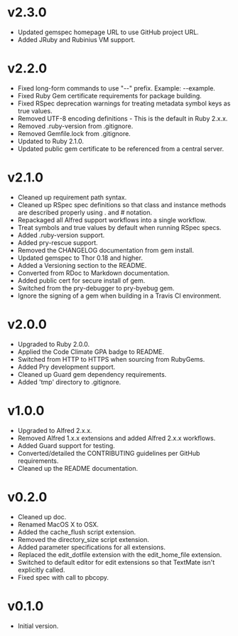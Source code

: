 # v2.3.0

* Updated gemspec homepage URL to use GitHub project URL.
* Added JRuby and Rubinius VM support.

# v2.2.0

* Fixed long-form commands to use "--" prefix. Example: --example.
* Fixed Ruby Gem certificate requirements for package building.
* Fixed RSpec deprecation warnings for treating metadata symbol keys as true values.
* Removed UTF-8 encoding definitions - This is the default in Ruby 2.x.x.
* Removed .ruby-version from .gitignore.
* Removed Gemfile.lock from .gitignore.
* Updated to Ruby 2.1.0.
* Updated public gem certificate to be referenced from a central server.

# v2.1.0

* Cleaned up requirement path syntax.
* Cleaned up RSpec spec definitions so that class and instance methods are described properly using . and # notation.
* Repackaged all Alfred support workflows into a single workflow.
* Treat symbols and true values by default when running RSpec specs.
* Added .ruby-version support.
* Added pry-rescue support.
* Removed the CHANGELOG documentation from gem install.
* Updated gemspec to Thor 0.18 and higher.
* Added a Versioning section to the README.
* Converted from RDoc to Markdown documentation.
* Added public cert for secure install of gem.
* Switched from the pry-debugger to pry-byebug gem.
* Ignore the signing of a gem when building in a Travis CI environment.

# v2.0.0

* Upgraded to Ruby 2.0.0.
* Applied the Code Climate GPA badge to README.
* Switched from HTTP to HTTPS when sourcing from RubyGems.
* Added Pry development support.
* Cleaned up Guard gem dependency requirements.
* Added 'tmp' directory to .gitignore.

# v1.0.0

* Upgraded to Alfred 2.x.x.
* Removed Alfred 1.x.x extensions and added Alfred 2.x.x workflows.
* Added Guard support for testing.
* Converted/detailed the CONTRIBUTING guidelines per GitHub requirements.
* Cleaned up the README documentation.

# v0.2.0

* Cleaned up doc.
* Renamed MacOS X to OSX.
* Added the cache_flush script extension.
* Removed the directory_size script extension.
* Added parameter specifications for all extensions.
* Replaced the edit_dotfile extension with the edit_home_file extension.
* Switched to default editor for edit extensions so that TextMate isn't explicitly called.
* Fixed spec with call to pbcopy.

# v0.1.0

* Initial version.
